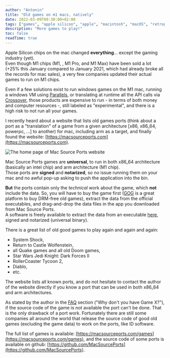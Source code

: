 ```yaml
---
author: "Antonin"
title: "Old games on m1 macs, natively"
date: 2022-03-09T09:30:00+02:00
tags: ["games", "apple silicon", "apple", "macintosh", "macOS", "retrogaming"]
description: "More games to play!"
toc: false
readTime: true
---
```


Apple Silicon chips on the mac changed **everything**... except the gaming industry (yet).  
Even though M1 chips (M1, , M1 Pro, and M1 Max) have been sold a lot (+25% this January compared to January 2021, which had already broke all the records for mac sales), a very few companies updated their actual games to run on M1 chips.

Even if a few solutions exist to run windows games on the M1 mac, running a windows VM using [Parallels](https://www.parallels.com/fr/products/desktop/), or translating at runtime all the API calls via [Crossover](https://www.codeweavers.com/crossover), those products are expensive to run - in terms of both money and computer resources -, still labeled as "experimental", and there is a high risk to not run all your games.

I recently heard about a website that lists old games ports (think about a port as a "translation" of a game from a given architecture [x86, x86_64, powerpc, ...] to another) for mac, including arm as a target, and finally found the website: [https://macsourceports.com](https://macsourceports.com).

![](/images/mac_source_ports_2022.png#small "The home page of Mac Source Ports website")

Mac Source Ports games are **universal**, to run in both x86_64 architecture (basically an intel chip) and arm architecture (M1 chip).  
Those ports are **signed** and **notarized**, so no issue running them on your mac and no awful pop-up asking to push the application into the bin.

**But** the ports contain only the _technical_ work about the game, which **not** include the data.
So, you will have to buy the game first ([GOG](https://www.gog.com) is a great platform to buy DRM-free old games), extract the data from the official executables, and drag-and-drop the data files in the app you downloaded from Mac Source Ports.  
A software is freely available to extract the data from an executable [here](https://macsourceports.com/utilities), signed and notarized (universal binary).

There is a great list of old good games to play again and again and again:
* System Shock,
* Return to Castle Wolfenstein,
* all Quake games and all old Doom games,
* Star Wars Jedi Knight: Dark Forces II
* RollerCoaster Tycoon 2,
* Diablo,
* etc.

The website lists all known ports, and do not hesitate to contact the author of the website directly if you know a port that can be used in both x86_64 and arm architectures.

As stated by the author in the [FAQ](https://macsourceports.com/faq) section ("Why don't you have Game X?"), if the source code of the game is not available the port can't be done.
That is the only drawback of a port work.
Fortunately there are still some companies all around the world that release the source code of good old games (excluding the game data) to work on the ports, like ID software.

The full list of games is available: [https://macsourceports.com/games](https://macsourceports.com/games), and the source code of some ports is available on github: [https://github.com/MacSourcePorts](https://github.com/MacSourcePorts).
